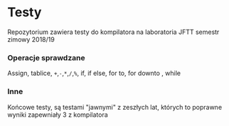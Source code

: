 # Testy
Repozytorium zawiera testy do kompilatora na laboratoria JFTT semestr zimowy 2018/19
### Operacje sprawdzane
Assign, tablice, `+`,`-`,`*`,`/`,`%`, if, if else, for to, for downto , while
### Inne
Końcowe testy, są testami "jawnymi" z zeszłych lat, których to poprawne wyniki zapewniały 3 z kompilatora 

